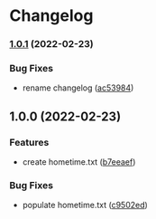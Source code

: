 # Changelog

### [1.0.1](https://www.github.com/wraithgar/conventional-test/compare/bob-v1.0.0...bob-v1.0.1) (2022-02-23)


### Bug Fixes

* rename changelog ([ac53984](https://www.github.com/wraithgar/conventional-test/commit/ac53984a818137b4f25060b0f44600331aa5951c))

## 1.0.0 (2022-02-23)


### Features

* create hometime.txt ([b7eeaef](https://www.github.com/wraithgar/conventional-test/commit/b7eeaef12e46680bf3e72fb981c04a4a6cacac69))


### Bug Fixes

* populate hometime.txt ([c9502ed](https://www.github.com/wraithgar/conventional-test/commit/c9502edfd77de8ed16f72c24a815cace259750ea))
